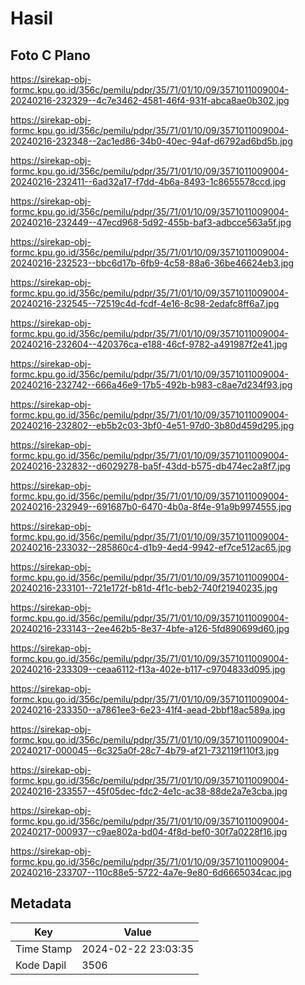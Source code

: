# Hasil

## Foto C Plano

https://sirekap-obj-formc.kpu.go.id/356c/pemilu/pdpr/35/71/01/10/09/3571011009004-20240216-232329--4c7e3462-4581-46f4-931f-abca8ae0b302.jpg

https://sirekap-obj-formc.kpu.go.id/356c/pemilu/pdpr/35/71/01/10/09/3571011009004-20240216-232348--2ac1ed86-34b0-40ec-94af-d6792ad6bd5b.jpg

https://sirekap-obj-formc.kpu.go.id/356c/pemilu/pdpr/35/71/01/10/09/3571011009004-20240216-232411--6ad32a17-f7dd-4b6a-8493-1c8655578ccd.jpg

https://sirekap-obj-formc.kpu.go.id/356c/pemilu/pdpr/35/71/01/10/09/3571011009004-20240216-232449--47ecd968-5d92-455b-baf3-adbcce563a5f.jpg

https://sirekap-obj-formc.kpu.go.id/356c/pemilu/pdpr/35/71/01/10/09/3571011009004-20240216-232523--bbc6d17b-6fb9-4c58-88a6-36be46624eb3.jpg

https://sirekap-obj-formc.kpu.go.id/356c/pemilu/pdpr/35/71/01/10/09/3571011009004-20240216-232545--72519c4d-fcdf-4e16-8c98-2edafc8ff6a7.jpg

https://sirekap-obj-formc.kpu.go.id/356c/pemilu/pdpr/35/71/01/10/09/3571011009004-20240216-232604--420376ca-e188-46cf-9782-a491987f2e41.jpg

https://sirekap-obj-formc.kpu.go.id/356c/pemilu/pdpr/35/71/01/10/09/3571011009004-20240216-232742--666a46e9-17b5-492b-b983-c8ae7d234f93.jpg

https://sirekap-obj-formc.kpu.go.id/356c/pemilu/pdpr/35/71/01/10/09/3571011009004-20240216-232802--eb5b2c03-3bf0-4e51-97d0-3b80d459d295.jpg

https://sirekap-obj-formc.kpu.go.id/356c/pemilu/pdpr/35/71/01/10/09/3571011009004-20240216-232832--d6029278-ba5f-43dd-b575-db474ec2a8f7.jpg

https://sirekap-obj-formc.kpu.go.id/356c/pemilu/pdpr/35/71/01/10/09/3571011009004-20240216-232949--691687b0-6470-4b0a-8f4e-91a9b9974555.jpg

https://sirekap-obj-formc.kpu.go.id/356c/pemilu/pdpr/35/71/01/10/09/3571011009004-20240216-233032--285860c4-d1b9-4ed4-9942-ef7ce512ac65.jpg

https://sirekap-obj-formc.kpu.go.id/356c/pemilu/pdpr/35/71/01/10/09/3571011009004-20240216-233101--721e172f-b81d-4f1c-beb2-740f21940235.jpg

https://sirekap-obj-formc.kpu.go.id/356c/pemilu/pdpr/35/71/01/10/09/3571011009004-20240216-233143--2ee462b5-8e37-4bfe-a126-5fd890699d60.jpg

https://sirekap-obj-formc.kpu.go.id/356c/pemilu/pdpr/35/71/01/10/09/3571011009004-20240216-233309--ceaa6112-f13a-402e-b117-c9704833d095.jpg

https://sirekap-obj-formc.kpu.go.id/356c/pemilu/pdpr/35/71/01/10/09/3571011009004-20240216-233350--a7861ee3-6e23-41f4-aead-2bbf18ac589a.jpg

https://sirekap-obj-formc.kpu.go.id/356c/pemilu/pdpr/35/71/01/10/09/3571011009004-20240217-000045--6c325a0f-28c7-4b79-af21-732119f110f3.jpg

https://sirekap-obj-formc.kpu.go.id/356c/pemilu/pdpr/35/71/01/10/09/3571011009004-20240216-233557--45f05dec-fdc2-4e1c-ac38-88de2a7e3cba.jpg

https://sirekap-obj-formc.kpu.go.id/356c/pemilu/pdpr/35/71/01/10/09/3571011009004-20240217-000937--c9ae802a-bd04-4f8d-bef0-30f7a0228f16.jpg

https://sirekap-obj-formc.kpu.go.id/356c/pemilu/pdpr/35/71/01/10/09/3571011009004-20240216-233707--110c88e5-5722-4a7e-9e80-6d6665034cac.jpg


## Metadata

| Key        | Value               |
| ---------- | ------------------- |
| Time Stamp | 2024-02-22 23:03:35 |
| Kode Dapil | 3506                |



